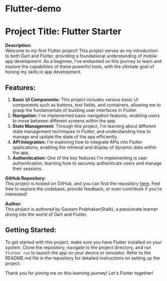 # Flutter-demo
<h1>Project Title: Flutter Starter</h1>

<p><strong>Description:</strong><br>
Welcome to my first Flutter project! This project serves as my introduction to both Dart and Flutter, providing a foundational understanding of mobile app development. As a beginner, I've embarked on this journey to learn and explore the capabilities of these powerful tools, with the ultimate goal of honing my skills in app development.</p>

<h2>Features:</h2>
<ol>
  <li><strong>Basic UI Components:</strong> This project includes various basic UI components such as buttons, text fields, and containers, allowing me to grasp the fundamentals of building user interfaces in Flutter.</li>
  <li><strong>Navigation:</strong> I've implemented basic navigation features, enabling users to move between different screens within the app.</li>
  <li><strong>State Management:</strong> Through this project, I'm learning about different state management techniques in Flutter, and understanding how to manage and update the state of the app efficiently.</li>
  <li><strong>API Integration:</strong> I'm exploring how to integrate APIs into Flutter applications, enabling the retrieval and display of dynamic data within the app.</li>
  <li><strong>Authentication:</strong> One of the key features I'm implementing is user authentication, learning how to securely authenticate users and manage their sessions.</li>
</ol>

<p><strong>GitHub Repository:</strong><br>
This project is hosted on GitHub, and you can find the repository <a href="https://github.com/Brotify/Flutter-demo">here</a>. Feel free to explore the codebase, provide feedback, or even contribute if you're interested!</p>

<p><strong>Author:</strong><br>
This project is authored by Gautam Prabhakar(Stalk), a passionate learner diving into the world of Dart and Flutter.</p>

<h2>Getting Started:</h2>
<p>To get started with this project, make sure you have Flutter installed on your system. Clone the repository, navigate to the project directory, and run <code>flutter run</code> to launch the app on your device or simulator. Refer to the README.md file in the repository for detailed instructions on setting up the project.</p>

<p>Thank you for joining me on this learning journey! Let's Flutter together!</p>
